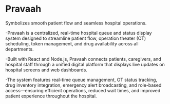 # Pravaah
Symbolizes smooth patient flow and seamless hospital operations.

-Pravaah is a centralized, real-time hospital queue and status display system designed to streamline patient flow, operation theater (OT) scheduling, token management, and drug availability across all departments.


-Built with React and Node.js, Pravaah connects patients, caregivers, and hospital staff through a unified digital platform that displays live updates on hospital screens and web dashboards.


-The system features real-time queue management, OT status tracking, drug inventory integration, emergency alert broadcasting, and role-based access—ensuring efficient operations, reduced wait times, and improved patient experience throughout the hospital.
